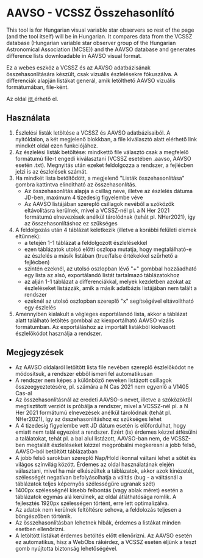 # AAVSO - VCSSZ Összehasonlító

This tool is for Hungarian visual variable star observers so rest of the page (and the tool itself) will be in Hungarian. It compares data from the VCSSZ database (Hungarian variable star observer group of the Hungarian Astronomical Association (MCSE)) and the AAVSO database and generates difference lists downloadable in AAVSO visual format. 

Ez a webes eszköz a VCSSZ és az AAVSO adatbázisának összehasonlítására készült, csak vizuális észlelésekre fókuszálva. A differenciák alapján listákat generál, amik letölthető AAVSO vizuális formátumában, file-ként.

Az oldal <a href="https://baeigner.github.io/vcssz-aavso-comparer/" target="_blank"> itt </a> érhető el. 


## Használata
1. Észlelési listák letöltése a VCSSZ és AAVSO adatbázisaiból. A nyitóldalon, a két megjelenő blokkban, a file kiválasztó alatt elérhető link mindkét oldal ezen funkciójához. 
2. Az észlelési listák betöltése: mindkettő file választó csak a megfelelő formátumú file-t engedi kiválasztani (VCSSZ esetében .aavso, AAVSO esetén .txt). Megnyitás után ezeket feldolgozza a rendszer, a fejlécben jelzi is az észlelések számát.
3. Ha mindkét lista betöltődött, a megjelenő "Listák összehasonlítása" gombra kattintva elindítható az összehasonlítás.
    - Az összehasonlítás alapja a csillag neve, illetve az észlelés dátuma JD-ben, maximum 4 tizedesig figyelembe véve
    - Az AAVSO listájában szereplő csillagok nevéből a szóközök eltávolításra kerülnek, mivel a VCSSZ-nél pl. a N Her 2021 formátumú elnevezések anélkül tárolódnak (tehát pl. NHer2021), így az összehasonlításhoz ez szükséges
5. A feldolgozás után 4 táblázat keletkezik (illetve a korábbi felületi elemek eltűnnek):
    - a tetején 1-1 táblázat a feldolgozott észlelésekkel
    - ezen táblázatok utolsó előtti oszlopa mutatja, hogy megtalálható-e az észlelés a másik listában (true/false értékekkel szűrhető a fejlécben)
    - szintén ezeknél, az utolsó oszlopban lévő "+" gombbal hozzáadható egy lista az alsó, exportálandó listát tartalmazó táblázatokhoz
    - az alján 1-1 táblázat a differenciákkal, melyek kezdetben azokat az észleléseket listázzák, amik a másik adatbázis listájában nem talált a rendszer 
    - ezeknél az utolsó oszlopban szereplő "x" segítségével eltávolítható egy észlelés
6. Amennyiben kialakult a végleges exportálandó lista, akkor a táblázat alatt található letöltés gombbal az kiexportálható AAVSO vizális formátumban. Az exportáláshoz az importált listákból kiolvasott észlelőkódot használja a rendszer.

## Megjegyzések
* Az AAVSO oldaláról letöltött lista file nevében szereplő észlelőkódot ne módosítsuk, a rendszer ebből ismeri fel automatikusan
* A rendszer nem képes a különböző neveken listázott csillagok összeegyeztetésére, pl. számára a N Cas 2021 nem egyenlő a V1405 Cas-al
* Az összehasonlításnál az eredeti AAVSO-s nevet, illetve a szóközöktől megtisztított verziót is próbálja a rendszer, mivel a VCSSZ-nél pl. a N Her 2021 formátumú elnevezések anélkül tárolódnak (tehát pl. NHer2021), így az összehasonlításhoz ez szükséges lehet
* A 4 tizedesig figyelembe vett JD dátum esetén is előfordulhat, hogy emiatt nem talál egyezést a rendszer. Ezért (is) érdemes kézzel átfésülni a találatokat, tehát pl. a bal alul listázott, AAVSO-ban nem, de VCSSZ-ben megtalált észleléseket kézzel megpróbálni megkeresni a jobb felső, AAVSO-ból betöltött táblázatban
* A jobb felső sarokban szereplő Nap/Hold ikonnal váltani lehet a sötét és világos színvilág között. Érdemes az oldal használatának elején választani, mivel ha már elkészültek a táblázatok, akkor azok kinézetét, szélességét negatívan befolyásolhatja a váltás (bug - a váltásnál a táblázatok teljes képernyős szélességűre ugranak szét)
* 1400px szélességnél kisebb felbontás (vagy ablak méret) esetén a táblázatok egymás alá kerülnek, az oldal átláthatósága romlik. A fejlesztés 1920px szélességen történt, erre lett optimalizálva. 
* Az adatok nem kerülnek feltöltésre sehova, a feldolozás teljesen a böngészőben történik. 
* Az összehasonlításban lehetnek hibák, érdemes a listákat minden esetben ellenőrizni. 
* A letöltött listákat érdemes betöltés előtt ellenőrizni. Az AAVSO esetén ez automatikus, hisz a WebObs rákérdez, a VCSSZ esetén éljünk a teszt gomb nyújtotta biztonság lehetőségével.
